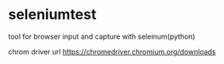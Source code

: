 # seleniumtest
tool for browser input and capture with seleinum(python)

chrom driver url
https://chromedriver.chromium.org/downloads

